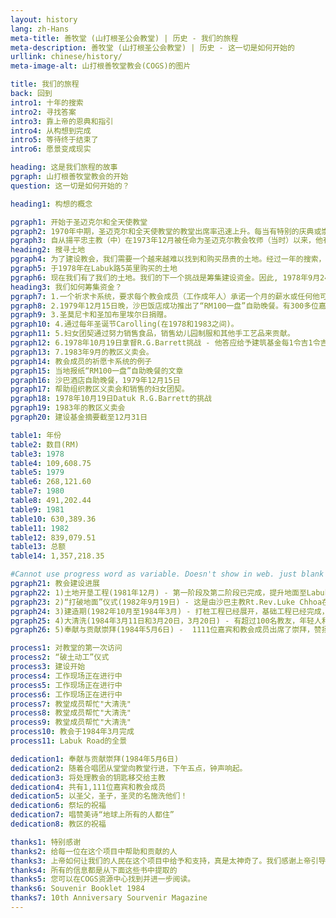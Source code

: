 ```yaml
---
layout: history
lang: zh-Hans
meta-title: 善牧堂 (山打根圣公会教堂) | 历史 - 我们的旅程
meta-description: 善牧堂 (山打根圣公会教堂) | 历史 - 这一切是如何开始的
urllink: chinese/history/
meta-image-alt: 山打根善牧堂教会(COGS)的图片

title: 我们的旅程
back: 回到
intro1: 十年的搜索
intro2: 寻找答案
intro3: 靠上帝的恩典和指引
intro4: 从构想到完成
intro5: 等待终于结束了
intro6: 愿景变成现实

heading: 这是我们旅程的故事
pgraph: 山打根善牧堂教会的开始
question: 这一切是如何开始的？

heading1: 构想的概念

pgraph1: 开始于圣迈克尔和全天使教堂
pgraph2: 1970年中期，圣迈克尔和全天使教堂的教堂出席率迅速上升。每当有特别的庆典或崇拜发生时，教会就不能接纳所有的人。在这些事件中，许多人站在教会的外面。停车场也成为一个问题，因为会员找不到停放车辆的地方。因此，教区教会理事会意识到需要一个更大的教会来回应现在的需求和教会的进一步发展。
pgraph3: 自从揚平忠主教（中）在1973年12月被任命为圣迈克尔教会牧师（当时）以来，他有了一个新教会的构想，但一直保守秘密，等待上帝揭示他的计划的时机。1976年8月10日，这个建立一个全新的新教堂的想法在教区委员会会议上被接纳以及同意，然后就将这个愿景分享给其他教会成员。
heading2: 搜寻土地
pgraph4: 为了建设教会，我们需要一个越来越难以找到和购买昂贵的土地。经过一年的搜索，我们看了两块地，但都没有实现。就在我们即将放弃在住房中安置房屋的时候，神给我们提供了一块位于五英里的土地（1.05英亩），北道可用，属于一个教会家庭。这是一个理想的地方，因为Tshun Nyen和Sibuga Housing Estate已经成立。其他附近的房屋正在开发中。因此，土地的转让于1978年2月完成。增加了土地（0.92英亩）（1979年），以容纳教会，教区，教堂和其他社会设施。
pgraph5: 于1978年在Labuk路5英里购买的土地
pgraph6: 现在我们有了我们的土地。我们的下一个挑战是筹集建设资金。因此, 1978年9月24日, 一组筹备委员会由Yapp Foh Yu牧师(左起第三位)任命和领导。
heading3: 我们如何筹集资金？
pgraph7: 1.一个祈求卡系统，要求每个教会成员（工作成年人）承诺一个月的薪水或任何他可以承受的数额作为“我给予上帝的礼物”。
pgraph8: 2.1979年12月15日晚，沙巴饭店成功推出了“RM100一盘”自助晚餐。有300多位嘉宾出席，有些不是教会成员却想表示支持。
pgraph9: 3.圣莫尼卡和圣加布里埃尔日捐赠。
pgraph10: 4.通过每年圣诞节Carolling(在1978和1983之间)。
pgraph11: 5.妇女团契通过努力销售食品，销售幼儿园制服和其他手工艺品来贡献。
pgraph12: 6.1978年10月19日拿督R.G.Barrett挑战 - 他答应给予建筑基金每1令吉1令吉。他的挑战将持续到1981年12月31日为止，并规定延长日期。
pgraph13: 7.1983年9月的教区义卖会。
pgraph14: 教会成员的祈愿卡系统的例子
pgraph15: 当地报纸“RM100一盘”自助晚餐的文章
pgraph16: 沙巴酒店自助晚餐，1979年12月15日
pgraph17: 帮助组织教区义卖会和销售的妇女团契。
pgraph18: 1978年10月19日Datuk R.G.Barrett的挑战
pgraph19: 1983年的教区义卖会
pgraph20: 建设基金摘要截至12月31日

table1: 年份
table2: 数目(RM)
table3: 1978
table4: 109,608.75
table5: 1979
table6: 268,121.60
table7: 1980
table8: 491,202.44
table9: 1981
table10: 630,389.36
table11: 1982
table12: 839,079.51
table13: 总额
table14: 1,357,218.35

#Cannot use progress word as variable. Doesn't show in web. just blank empty space.
pgraph21: 教会建设进展
pgraph22: 1)土地开垦工程(1981年12月) - 第一阶段及第二阶段已完成，提升地面至Labuk Road。
pgraph23: 2)“打破地面”仪式(1982年9月19日) - 这是由沙巴主教Rt.Rev.Luke Chhoa在100多个教区居民的陪同下进行的。
pgraph24: 3)建造期(1982年10月至1984年3月) - 打桩工程已经展开，基础工程已经完成，柱子开始出现，然后到了屋顶，最后挂起了墙壁。
pgraph25: 4)大清洗(1984年3月11日和3月20日，3月20日) - 有超过100名教友，年轻人和老人出现清理废墟，割草和草皮。
pgraph26: 5)奉献与贡献崇拜(1984年5月6日) -  1111位嘉宾和教会成员出席了崇拜，赞扬并感谢上帝通过这座新教堂建立的指导，鼓励和祝福。

process1: 对教堂的第一次访问
process2: “破土动工”仪式
process3: 建设开始
process4: 工作现场正在进行中
process5: 工作现场正在进行中
process6: 工作现场正在进行中
process7: 教堂成员帮忙"大清洗"
process8: 教堂成员帮忙"大清洗"
process9: 教堂成员帮忙"大清洗"
process10: 教会于1984年3月完成
process11: Labuk Road的全景

dedication1: 奉献与贡献崇拜(1984年5月6日)
dedication2: 随着合唱团从堂堂向教堂行进，下午五点，钟声响起。
dedication3: 将处理教会的钥匙移交给主教
dedication4: 共有1,111位嘉宾和教会成员
dedication5: 以圣父，圣子，圣灵的名施洗他们！
dedication6: 祭坛的祝福
dedication7: 唱赞美诗“地球上所有的人都住”
dedication8: 教区的祝福

thanks1: 特别感谢
thanks2: 给每一位在这个项目中帮助和贡献的人
thanks3: 上帝如何让我们的人民在这个项目中给予和支持，真是太神奇了。我们感谢上帝引导我们，领导我们，支持我们，并在时间促使我们。 “我会永远感谢主，我永远不会停止赞美他。”愿这个教会永远作为对全能神的赞美和感恩的活着的见证。
thanks4: 所有的信息都是从下面这些书中提取的
thanks5: 您可以在COGS资源中心找到并进一步阅读。
thanks6: Souvenir Booklet 1984
thanks7: 10th Anniversary Sourvenir Magazine
---
```

